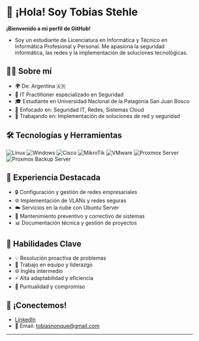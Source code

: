 # 👋 ¡Hola! Soy Tobias Stehle

**¡Bienvenido a mi perfil de GitHub!** 
- Soy un estudiante de Licenciatura en Informática y Técnico en Informática Profesional y Personal. Me apasiona la seguridad informática, las redes y la implementación de soluciones tecnológicas.

## 👨‍💻 Sobre mí

- 🌍 De: Argentina 🇦🇷
- 💼 IT Practitioner especializado en Seguridad
- 🎓 Estudiante en Universidad Nacional de la Patagonia San Juan Bosco
- 🌱 Enfocado en: Seguridad IT, Redes, Sistemas Cloud
- 🚀 Trabajando en: Implementación de soluciones de red y seguridad

## 🛠 Tecnologías y Herramientas

![Linux](https://img.shields.io/badge/Linux-FCC624?style=for-the-badge&logo=linux&logoColor=black)
![Windows](https://img.shields.io/badge/Windows-0078D6?style=for-the-badge&logo=windows&logoColor=white)
![Cisco](https://img.shields.io/badge/Cisco-1BA0D7?style=for-the-badge&logo=cisco&logoColor=white)
![MikroTik](https://img.shields.io/badge/MikroTik-293239?style=for-the-badge&logo=mikrotik&logoColor=white)
![VMware](https://img.shields.io/badge/VMware-607078?style=for-the-badge&logo=vmware&logoColor=white)
![Proxmox Server](https://img.shields.io/badge/Proxmox%20Server-DC3545?style=for-the-badge&logo=proxmox&logoColor=white)
![Proxmox Backup Server](https://img.shields.io/badge/Proxmox%20Backup%20Server-007BFF?style=for-the-badge&logo=proxmox&logoColor=white)


## 💼 Experiencia Destacada

- 🔒 Configuración y gestión de redes empresariales
- 🌐 Implementación de VLANs y redes seguras
- ☁️ Servicios en la nube con Ubuntu Server
- 🔧 Mantenimiento preventivo y correctivo de sistemas
- 📊 Documentación técnica y gestión de proyectos

## 🌟 Habilidades Clave

- 💡 Resolución proactiva de problemas
- 🤝 Trabajo en equipo y liderazgo
- 🌐 Inglés intermedio
- ⚡ Alta adaptabilidad y eficiencia
- 🎯 Puntualidad y compromiso

## 🔗 ¡Conectemos!

- [LinkedIn](https://www.linkedin.com/in/tobiasstehle)
- 📧 Email: tobiasnonque@gmail.com

---
